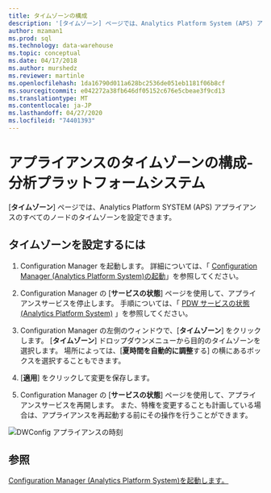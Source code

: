 ```yaml
---
title: タイムゾーンの構成
description: '[タイムゾーン] ページでは、Analytics Platform System (APS) アプライアンスのすべてのノードのタイムゾーンを設定できます。'
author: mzaman1
ms.prod: sql
ms.technology: data-warehouse
ms.topic: conceptual
ms.date: 04/17/2018
ms.author: murshedz
ms.reviewer: martinle
ms.openlocfilehash: 1da16790d011a628bc2536de051eb1181f06b8cf
ms.sourcegitcommit: e042272a38fb646df05152c676e5cbeae3f9cd13
ms.translationtype: MT
ms.contentlocale: ja-JP
ms.lasthandoff: 04/27/2020
ms.locfileid: "74401393"
---
```

# <a name="appliance-time-zone-configuration---analytics-platform-system"></a>アプライアンスのタイムゾーンの構成-分析プラットフォームシステム
[**タイムゾーン**] ページでは、Analytics Platform SYSTEM (APS) アプライアンスのすべてのノードのタイムゾーンを設定できます。  
  
## <a name="to-set-the-time-zone"></a>タイムゾーンを設定するには  
  
1.  Configuration Manager を起動します。 詳細については、「 [Configuration Manager &#40;Analytics Platform System&#41;の起動](launch-the-configuration-manager.md)」を参照してください。  
  
2.  Configuration Manager の [**サービスの状態**] ページを使用して、アプライアンスサービスを停止します。 手順については、「 [PDW サービスの状態 &#40;Analytics Platform System&#41;](pdw-services-status.md) 」を参照してください。  
  
3.  Configuration Manager の左側のウィンドウで、[**タイムゾーン**] をクリックします。 [**タイムゾーン**] ドロップダウンメニューから目的のタイムゾーンを選択します。 場所によっては、[**夏時間を自動的に調整**する] の横にあるボックスを選択することもできます。  
  
4.  [**適用**] をクリックして変更を保存します。  
  
5.  Configuration Manager の [**サービスの状態**] ページを使用して、アプライアンスサービスを再開します。 また、特権を変更することも計画している場合は、アプライアンスを再起動する前にその操作を行うことができます。  
  
![DWConfig アプライアンスの時刻](./media/appliance-time-zone-configuration/SQL_Server_PDW_DWConfig_ApplTopTime.png "SQL_Server_PDW_DWConfig_ApplTopTime")  
  
## <a name="see-also"></a>参照  
[Configuration Manager &#40;Analytics Platform System&#41;を起動します。](launch-the-configuration-manager.md)  
  
